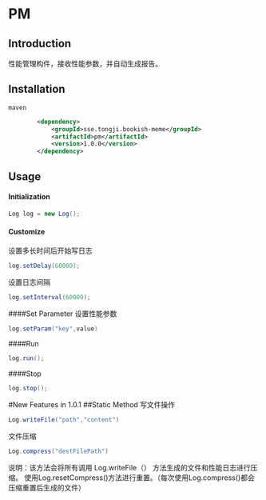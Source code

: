 # PM
## Introduction
性能管理构件，接收性能参数，并自动生成报告。

## Installation
`maven`

```xml
		<dependency>
            <groupId>sse.tongji.bookish-meme</groupId>
            <artifactId>pm</artifactId>
            <version>1.0.0</version>
        </dependency>
```

## Usage

#### Initialization
```java
Log log = new Log();

```

#### Customize
设置多长时间后开始写日志
```java
log.setDelay(60000);
```
设置日志间隔
```java
log.setInterval(60000);
```
####Set Parameter
设置性能参数
```java
log.setParam("key",value)
```
####Run

```java
log.run();
```
####Stop
```java
log.stop();
```
#New Features in 1.0.1
##Static Method
写文件操作
```java
Log.writeFile("path","content")
```
文件压缩
```java
Log.compress("destFilePath")
```
说明：该方法会将所有调用 Log.writeFile（） 方法生成的文件和性能日志进行压缩。
使用Log.resetCompress()方法进行重置。（每次使用Log.compress()都会压缩重置后生成的文件）
